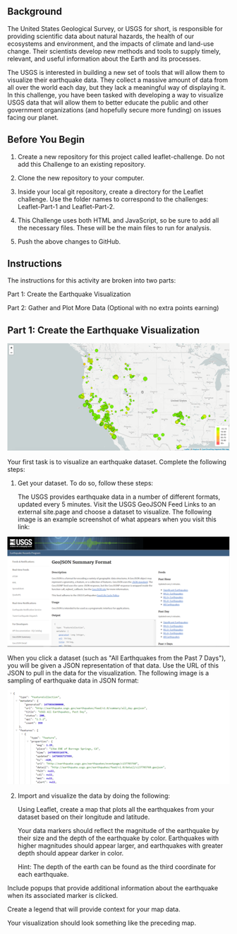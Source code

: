 

## Background
The United States Geological Survey, or USGS for short, is responsible for providing scientific data about natural hazards, the health of our ecosystems and environment, and the impacts of climate and land-use change. Their scientists develop new methods and tools to supply timely, relevant, and useful information about the Earth and its processes.

The USGS is interested in building a new set of tools that will allow them to visualize their earthquake data. They collect a massive amount of data from all over the world each day, but they lack a meaningful way of displaying it. In this challenge, you have been tasked with developing a way to visualize USGS data that will allow them to better educate the public and other government organizations (and hopefully secure more funding) on issues facing our planet.

## Before You Begin
1. Create a new repository for this project called leaflet-challenge. Do not add this Challenge to an existing repository.

2. Clone the new repository to your computer.

3. Inside your local git repository, create a directory for the Leaflet challenge. Use the folder names to correspond to the challenges: Leaflet-Part-1 and Leaflet-Part-2.

4. This Challenge uses both HTML and JavaScript, so be sure to add all the necessary   files. These will be the main files to run for analysis.

5. Push the above changes to GitHub.

## Instructions

The instructions for this activity are broken into two parts:

   Part 1: Create the Earthquake Visualization

   Part 2: Gather and Plot More Data (Optional with no extra points earning)

## Part 1: Create the Earthquake Visualization
![2-BasicMap](Images/2-BasicMap.png)

Your first task is to visualize an earthquake dataset. Complete the following steps:

1. Get your dataset. To do so, follow these steps:

   The USGS provides earthquake data in a number of different formats, updated every 5 minutes. Visit the USGS GeoJSON Feed Links to an external site.page and choose a dataset to visualize. The following image is an example screenshot of what appears when you visit this link:

![3-Data](Images/3-Data.png)

   When you click a dataset (such as "All Earthquakes from the Past 7 Days"), you will be given a JSON representation of that data. Use the URL of this JSON to pull in the data for the visualization. The following image is a sampling of earthquake data in JSON format:

![4-JSON](Images/4-JSON.png)

2. Import and visualize the data by doing the following:

   Using Leaflet, create a map that plots all the earthquakes from your dataset based on their longitude and latitude.

   Your data markers should reflect the magnitude of the earthquake by their size and the depth of the earthquake by color. Earthquakes with higher magnitudes should appear larger, and earthquakes with greater depth should appear darker in color.

   Hint: The depth of the earth can be found as the third coordinate for each earthquake.

Include popups that provide additional information about the earthquake when its associated marker is clicked.

Create a legend that will provide context for your map data.

Your visualization should look something like the preceding map.
